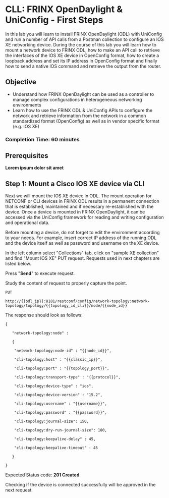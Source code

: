 # CLL: FRINX OpenDaylight & UniConfig - First Steps

In this lab you will learn to install FRINX OpenDaylight (ODL) with UniConfig and run a number of API calls from a Postman collection to configure an IOS XE networking device. During the course of this lab you will learn how to mount a network device to FRINX ODL, how to make an API call to retrieve the interfaces of the IOS XE device in OpenConfig format, how to create a loopback address and set its IP address in OpenConfig format and finally how to send a native IOS command and retrieve the output from the router.

## Objective

* Understand how FRINX OpenDaylight can be used as a controller to manage complex configurations in heterogeneous networking environments
* Learn how to use the FRINX ODL & UniConfig APIs to configure the network and retrieve information from the network in a common standardized format (OpenConfig) as well as in vendor specific format (e.g. IOS XE)

### Completion Time: 60 minutes

## Prerequisites

**Lorem ipsum dolor sit amet**

## Step 1: Mount a Cisco IOS XE device via CLI

Next we will mount the IOS XE device in ODL. The mount operation for NETCONF or CLI devices in FRINX ODL results in a permanent connection that is established, maintained and if necessary re-established with the device. Once a device is mounted in FRINX OpenDaylight, it can be accessed via the UniConfig framework for reading and writing configuration and operational data.

Before mounting a device, do not forget to edit the environment according to your needs. For example, insert correct IP address of the running ODL and the device itself as well as password and username on the XE device.

In the left column select "Collections" tab, click on "sample XE collection" and find "Mount IOS XE" PUT request. Requests used in next chapters are listed below.

Press "**Send**" to execute request.

Study the content of request to properly capture the point. 

```
PUT

http://{{odl_ip}}:8181/restconf/config/network-topology:network-topology/topology/{{topology_id_cli}}/node/{{node_id}}

```

The response should look as follows:

```
{

   "network-topology:node" :

   {

 	"network-topology:node-id" : "{{node_id}}",  	

	"cli-topology:host" : "{{classic_ip}}",

 	"cli-topology:port" : "{{topology_port}}",

 	"cli-topology:transport-type" : "{{protocol}}",  	

	"cli-topology:device-type" : "ios",

 	"cli-topology:device-version" : "15.2",  	

	"cli-topology:username" : "{{username}}",

 	"cli-topology:password" : "{{password}}",  	

	"cli-topology:journal-size": 150,

 	"cli-topology:dry-run-journal-size": 180,  	

	"cli-topology:keepalive-delay" : 45,

 	"cli-topology:keepalive-timeout" : 45

   }

}

```
Expected Status code: **201 Created**

Checking if the device is connected successfully will be approved in the next request. 

